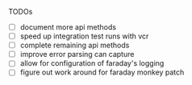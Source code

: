
TODOs
 - [ ] document more api methods
 - [ ] speed up integration test runs with vcr
 - [ ] complete remaining api methods
 - [ ] improve error parsing can capture
 - [ ] allow for configuration of faraday's logging
 - [ ] figure out work around for faraday monkey patch
